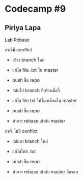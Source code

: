 # Codecamp #9
## Piriya Lapa 
Lab Rebase

กรณีมี conflict 

- สร้าง branch ใหม่

- แก้ไข file .txt ใน master

- push ขึ้น repo

- สลับไป branch ที่สร้างเมื่อกี้

- แก้ไข file.txt ให้ไม่เหมือนใน master

- push ขึ้น repo

- ทำการ rebase เข้ากับ master

กรณี ไม่มี conflict

- สลับมา branch ใหม่

- แก้ไขไฟล์ .txt

- push ขึ้น repo

- ทำการ rebase เข้ากับ master อีกรอบ
